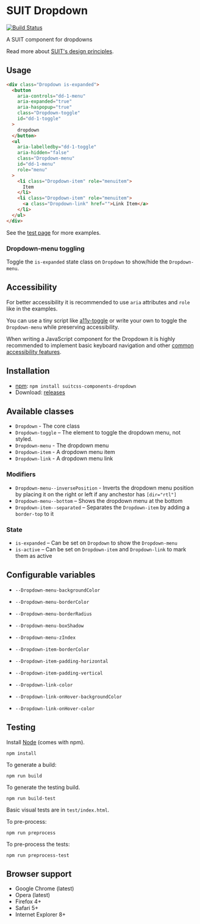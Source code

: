 # SUIT Dropdown

[![Build Status](https://secure.travis-ci.org/giuseppeg/suitcss-components-dropdown.svg?branch=master)](http://travis-ci.org/giuseppeg/suitcss-components-dropdown)

A SUIT component for dropdowns

Read more about [SUIT's design principles](https://github.com/suitcss/suit/).

## Usage

```html
<div class="Dropdown is-expanded">
  <button
    aria-controls="dd-1-menu"
    aria-expanded="true"
    aria-haspopup="true"
    class="Dropdown-toggle"
    id="dd-1-toggle"
  >
    dropdown
  </button>
  <ul
    aria-labelledby="dd-1-toggle"
    aria-hidden="false"
    class="Dropdown-menu"
    id="dd-1-menu"
    role="menu"
  >
    <li class="Dropdown-item" role="menuitem">
      Item
    </li>
    <li class="Dropdown-item" role="menuitem">
      <a class="Dropdown-link" href="">Link Item</a>
    </li>
  </ul>
</div>
```

See the [test page](http://giuseppeg.github.io/suitcss-components-dropdown/test) for more examples.

### Dropdown-menu toggling

Toggle the `is-expanded` state class on `Dropdown` to show/hide the `Dropdown-menu`.

## Accessibility

For better accessibility it is recommended to use `aria` attributes and `role` like in the examples.

You can use a tiny script like [a11y-toggle](http://edenspiekermann.github.io/a11y-toggle/) or write your own to toggle the `Dropdown-menu` while preserving accessibility.

When writing a JavaScript component for the Dropdown it is highly recommended to implement basic keyboard navigation and other [common accessibility features](https://github.com/paypal/bootstrap-accessibility-plugin/#dropdown).

## Installation

* [npm](https://npmjs.org/): `npm install suitcss-components-dropdown`
* Download: [releases](https://github.com/giuseppeg/suitcss-components-dropdown/releases/latest)

## Available classes

* `Dropdown` - The core class
* `Dropdown-toggle` – The element to toggle the dropdown menu, not styled.
* `Dropdown-menu` - The dropdown menu
* `Dropdown-item` - A dropdown menu item
* `Dropdown-link` - A dropdown menu link

### Modifiers

* `Dropdown-menu--inversePosition` - Inverts the dropdown menu position by placing it on the right or left if any anchestor has `[dir="rtl"]`
* `Dropdown-menu--bottom` – Shows the dropdown menu at the bottom
* `Dropdown-item--separated` – Separates the `Dropdown-item` by adding a `border-top` to it

### State

* `is-expanded` – Can be set on `Dropdown` to show the `Dropdown-menu`
* `is-active` – Can be set on `Dropdown-item` and `Dropdown-link` to mark them as active

## Configurable variables

* `--Dropdown-menu-backgroundColor`
* `--Dropdown-menu-borderColor`
* `--Dropdown-menu-borderRadius`
* `--Dropdown-menu-boxShadow`
* `--Dropdown-menu-zIndex`

* `--Dropdown-item-borderColor`
* `--Dropdown-item-padding-horizontal`
* `--Dropdown-item-padding-vertical`

* `--Dropdown-link-color`
* `--Dropdown-link-onHover-backgroundColor`
* `--Dropdown-link-onHover-color`

## Testing

Install [Node](http://nodejs.org) (comes with npm).

```
npm install
```

To generate a build:

```
npm run build
```

To generate the testing build.

```
npm run build-test
```

Basic visual tests are in `test/index.html`.

To pre-process:

```
npm run preprocess
```

To pre-process the tests:

```
npm run preprocess-test
```

## Browser support

* Google Chrome (latest)
* Opera (latest)
* Firefox 4+
* Safari 5+
* Internet Explorer 8+

